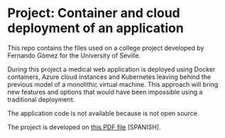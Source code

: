 # Project: Container and cloud deployment of an application

This repo contains the files used on a college project developed by Fernando Gómez for the University of Seville.

During this project a medical web application is deployed using Docker containers, Azure cloud instances and Kubernetes leaving behind the previous model of a monolithic virtual machine. This approach will bring new features and options that would have been impossible using a traditional deployment.

The application code is not available because is not open source.

The project is developed on [this PDF file](https://github.com/ferkaz/enefro-docker/blob/master/Despliegue%20de%20un%20servicio%20web%20en%20una%20plataforma%20cloud%20IaaS%20usando%20contenedores%20-%20PFC%20Fernando%20G%C3%B3mez%20Romero.pdf?raw=true) [SPANISH].
